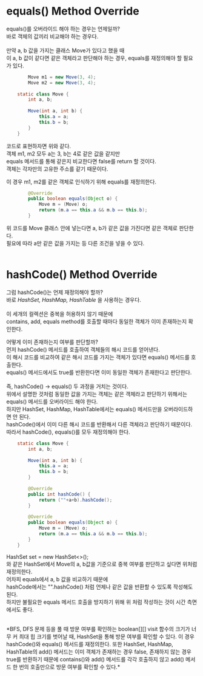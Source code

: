 # equals() Method Override
equals()를 오버라이드 해야 하는 경우는 언제일까?  
바로 객체의 값끼리 비교해야 하는 경우다.  
<br>
만약 a, b 값을 가지는 클래스 Move가 있다고 했을 때  
이 a, b 값이 같다면 같은 객체라고 판단해야 하는 경우, equals를 재정의해야 할 필요가 있다.

```java
        Move m1 = new Move(3, 4);
        Move m2 = new Move(3, 4);
        
	static class Move {
		int a, b;
    
		Move(int a, int b) {
			this.a = a;
			this.b = b; 
		}
	}
```
코드로 표현하자면 위와 같다.  
객체 m1, m2 모두 a는 3, b는 4로 같은 값을 같지만  
equals 메서드를 통해 같은지 비교한다면 false를 return 할 것이다.  
객체는 각자만의 고유한 주소를 같기 때문이다.  

이 경우 m1, m2를 같은 객체로 인식하기 위해 equals를 재정의한다.

```java
		@Override
		public boolean equals(Object o) {
			Move m = (Move) o;
			return (m.a == this.a && m.b == this.b);
		}
```
위 코드를 Move 클래스 안에 넣는다면 a, b가 같은 값을 가진다면 같은 객체로 판단한다.  
필요에 따라 a만 같은 값을 가지는 등 다른 조건을 넣을 수 있다.  
</br>
# hashCode() Method Override
그럼 hashCode()는 언제 재정의해야 할까?  
바로 
*HashSet, HashMap, HashTable*
을 사용하는 경우다.  
</br>
이 세개의 컬렉션은 중복을 허용하지 않기 때문에  
contains, add, equals method를 호출할 때마다 동일한 객체가 이미 존재하는지 확인한다.  

어떻게 이미 존재하는지 여부를 판단할까?  
먼저 hashCode() 메서드를 호출하여 객체들의 해시 코드를 얻어낸다.  
이 해시 코드를 비교하여 같은 해시 코드를 가지는 객체가 있다면 equals() 메서드를 호출한다.  
equals() 메서드에서도 true를 반환한다면 이미 동일한 객체가 존재한다고 판단한다.  
</br> 
즉, hashCode() -> equals() 두 과정을 거치는 것이다.  
위에서 설명한 것처럼 동일한 값을 가지는 객체는 같은 객체라고 판단하기 위해서는 equals() 메서드를 오버라이드 해야 한다.  
하지만 HashSet, HashMap, HashTable에서는 equals() 메서드만을 오버라이드하면 안 된다.  
hashCode()에서 이미 다른 해시 코드를 반환해서 다른 객체라고 판단하기 때문이다.  
따라서 hashCode(), equals()를 모두 재정의해야 한다.

```java
	static class Move {
		int a, b;
		
		Move(int a, int b) {
			this.a = a;
			this.b = b; 
		}
		
		@Override
		public int hashCode() {
			return (""+a+b).hashCode();
		}
		
		@Override
		public boolean equals(Object o) {
			Move m = (Move) o;
			return (m.a == this.a && m.b == this.b);
		}
	}
```  
HashSet<Move> set = new HashSet<>();  
와 같은 HashSet에서 Move의 a, b값을 기준으로 중복 여부를 판단하고 싶다면 위처럼 재정의한다.  
어차피 equals에서 a, b 값을 비교하기 때문에  
hashCode에서는 "".hashCode() 처럼 언제나 같은 값을 반환할 수 있도록 작성해도 된다.  
하지만 불필요한 equals 메서드 호출을 방지하기 위해 위 처럼 작성하는 것이 시간 측면에서도 좋다.  
  
  
  </br>
*BFS, DFS 문제 등을 풀 때 방문 여부를 확인하는 boolean[][] visit 함수의 크기가 너무 커 최대 힙 크기를 벗어날 때, HashSet을 통해 방문 여부를 확인할 수 있다.
이 경우 hashCode()와 equals() 메서드를 재정의한다.  
또한 HashSet, HashMap, HashTable의 add() 메서드는 이미 객체가 존재하는 경우 false, 존재하지 않는 경우 true를 반환하기 때문에  
contains()와 add() 메서드를 각각 호출하지 않고 add() 메서드 한 번의 호출만으로 방문 여부를 확인할 수 있다.*
